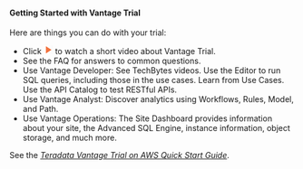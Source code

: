#### Getting Started with Vantage Trial

Here are things you can do with your trial:
* Click ![play.png](play.png) to watch a short video about Vantage Trial.
* See the FAQ for answers to common questions.
* Use Vantage Developer: See TechBytes videos. Use the Editor to run SQL queries, including those in the use cases. Learn from Use Cases. Use the API Catalog to test RESTful APIs.
* Use Vantage Analyst: Discover analytics using Workflows, Rules, Model, and Path.
* Use Vantage Operations: The Site Dashboard provides information about your site, the Advanced SQL Engine, instance information, object storage, and much more.
     


See the _[Teradata Vantage Trial on AWS Quick Start Guide](https://docs.teradata.com/access/sources/dita/map?dita:mapPath=jzh1567636979792.ditamap)_.

